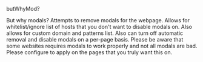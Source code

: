 butWhyMod?

But why modals? Attempts to remove modals for the webpage. Allows for whitelist/ignore list of hosts that you don't want to disable modals on. Also allows for custom domain and patterns list. Also can turn off automatic removal and disable modals on a per-page basis. Please be aware that some websites requires modals to work properly and not all modals are bad. Please configure to apply on the pages that you truly want this on.

